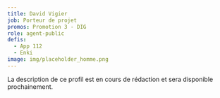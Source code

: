 ```yaml
---
title: David Vigier
job: Porteur de projet
promos: Promotion 3 - DIG
role: agent-public
defis:
  - App 112
  - Enki
image: img/placeholder_homme.png
---
```

La description de ce profil est en cours de rédaction et sera disponible prochainement.